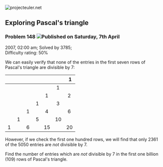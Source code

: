 ![projecteuler.net](images/print_page_logo.png)

## Exploring Pascal's triangle

### Problem 148 ![](images/icon_info.png)Published on Saturday, 7th April
2007, 02:00 am; Solved by 3785;  
Difficulty rating: 50%

We can easily verify that none of the entries in the first seven rows of
Pascal's triangle are divisible by 7:

  |   |   |   |   |   |  1  
---|---|---|---|---|---|---  
  |   |   |   |   |  1 |   |  1  
  |   |   |   |  1 |   |  2 |   |  1  
  |   |   |  1 |   |  3 |   |  3 |   |  1  
  |   |  1 |   |  4 |   |  6 |   |  4 |   |  1  
  |  1 |   |  5 |   | 10 |   | 10 |   |  5 |   |  1  
1 |   |  6 |   | 15 |   | 20 |   | 15 |   |  6 |   |  1  
  
However, if we check the first one hundred rows, we will find that only 2361
of the 5050 entries are _not_ divisible by 7.

Find the number of entries which are _not_ divisible by 7 in the first one
billion (109) rows of Pascal's triangle.

  
  

